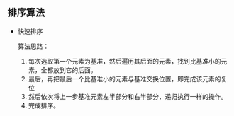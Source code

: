 ## 排序算法

+ 快速排序

  算法思路：

  1. 每次选取第一个元素为基准，然后遍历其后面的元素，找到比基准小的元素，全都放到它的后面。
  2. 最后，再把最后一个比基准小的元素与基准交换位置，即完成该元素的复位
  3. 然后依次将上一步基准元素左半部分和右半部分，递归执行一样的操作。
  4. 完成排序。

  

  

  

  

  

  

  

  